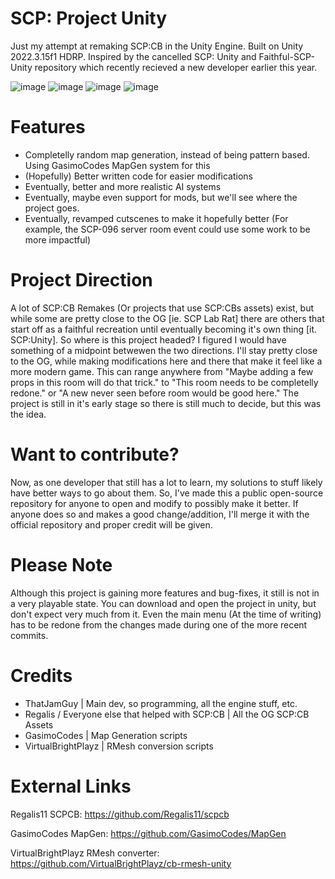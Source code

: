# SCP: Project Unity
Just my attempt at remaking SCP:CB in the Unity Engine. Built on Unity 2022.3.15f1 HDRP.
Inspired by the cancelled SCP: Unity and Faithful-SCP-Unity repository which recently recieved a new developer earlier this year.

![image](https://github.com/ThatJamGuy/scp-project-unity/assets/81861785/3830355b-17fc-4b7a-bf38-ca54f7860fdf)
![image](https://github.com/ThatJamGuy/scp-project-unity/assets/81861785/d6c145c7-fda6-48ee-8ba7-cfbaaa89ad5d)
![image](https://github.com/ThatJamGuy/scp-project-unity/assets/81861785/466fe682-3774-4213-8074-0212bcc55312)
![image](https://github.com/ThatJamGuy/scp-project-unity/assets/81861785/b1d5d6d4-2846-402a-b68c-e5cb040408f0)

# Features
- Completelly random map generation, instead of being pattern based. Using GasimoCodes MapGen system for this
- (Hopefully) Better written code for easier modifications
- Eventually, better and more realistic AI systems
- Eventually, maybe even support for mods, but we'll see where the project goes.
- Eventually, revamped cutscenes to make it hopefully better (For example, the SCP-096 server room event could use some work to be more impactful)

# Project Direction
A lot of SCP:CB Remakes (Or projects that use SCP:CBs assets) exist, but while some are pretty close to the OG [ie. SCP Lab Rat] there are others that start off as a faithful recreation until eventually becoming it's own thing [it. SCP:Unity]. So where is this project headed? I figured I would have something of a midpoint betwewen the two directions. I'll stay pretty close to the OG, while making modifications here and there that make it feel like a more modern game. This can range anywhere from "Maybe adding a few props in this room will do that trick." to "This room needs to be completelly redone." or "A new never seen before room would be good here." The project is still in it's early stage so there is still much to decide, but this was the idea.

# Want to contribute?
Now, as one developer that still has a lot to learn, my solutions to stuff likely have better ways to go about them. So, I've made this a public open-source repository for anyone to open and modify to possibly make it better. If anyone does so and makes a good change/addition, I'll merge it with the official repository and proper credit will be given.

# Please Note
Although this project is gaining more features and bug-fixes, it still is not in a very playable state. You can download and open the project in unity, but don't expect very much from it. Even the main menu (At the time of writing) has to be redone from the changes made during one of the more recent commits.

# Credits
- ThatJamGuy | Main dev, so programming, all the engine stuff, etc.
- Regalis / Everyone else that helped with SCP:CB | All the OG SCP:CB Assets
- GasimoCodes | Map Generation scripts
- VirtualBrightPlayz | RMesh conversion scripts

# External Links
Regalis11 SCPCB:  https://github.com/Regalis11/scpcb

GasimoCodes MapGen: https://github.com/GasimoCodes/MapGen

VirtualBrightPlayz RMesh converter: https://github.com/VirtualBrightPlayz/cb-rmesh-unity
